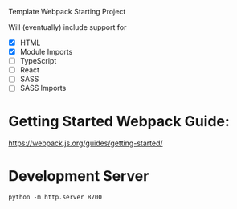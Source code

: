 Template Webpack Starting Project

Will (eventually) include support for
- [x] HTML
- [x] Module Imports
- [ ] TypeScript
- [ ] React
- [ ] SASS
- [ ] SASS Imports

# Getting Started Webpack Guide:
https://webpack.js.org/guides/getting-started/

# Development Server
`python -m http.server 8700`
